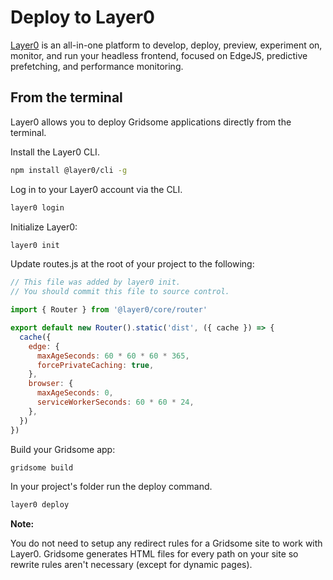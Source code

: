 # Deploy to Layer0

[Layer0](https://www.layer0.co) is an all-in-one platform to develop, deploy, preview, experiment on, monitor, and run your headless frontend, focused on EdgeJS, predictive prefetching, and performance monitoring.

## From the terminal

Layer0 allows you to deploy Gridsome applications directly from the terminal.

Install the Layer0 CLI.

```bash
npm install @layer0/cli -g
```

Log in to your Layer0 account via the CLI.

```bash
layer0 login
```

Initialize Layer0:

```bash
layer0 init
```

Update routes.js at the root of your project to the following:
```js
// This file was added by layer0 init.
// You should commit this file to source control.

import { Router } from '@layer0/core/router'

export default new Router().static('dist', ({ cache }) => {
  cache({
    edge: {
      maxAgeSeconds: 60 * 60 * 60 * 365,
      forcePrivateCaching: true,
    },
    browser: {
      maxAgeSeconds: 0,
      serviceWorkerSeconds: 60 * 60 * 24,
    },
  })
})
```

Build your Gridsome app:

```bash
gridsome build
```

In your project's folder run the deploy command.

```bash
layer0 deploy
```

**Note:**

You do not need to setup any redirect rules for a Gridsome site to work with Layer0. Gridsome generates HTML files for every path on your site so rewrite rules aren't necessary (except for dynamic pages).
